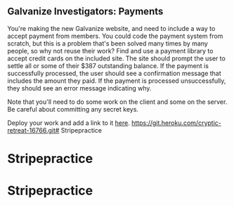 ## Galvanize Investigators: Payments

You're making the new Galvanize website, and need to include a way to accept payment from members. You could code the payment system from scratch, but this is a problem that's been solved many times by many people, so why not reuse their work? Find and use a payment library to accept credit cards on the included site. The site should prompt the user to settle all or some of their $387 outstanding balance. If the payment is successfully processed, the user should see a confirmation message that includes the amount they paid. If the payment is processed unsuccessfully, they should see an error message indicating why.

Note that you'll need to do some work on the client and some on the server. Be careful about committing any secret keys.

Deploy your work and add a link to it [here]().
https://git.heroku.com/cryptic-retreat-16766.git# Stripepractice
# Stripepractice
# Stripepractice
